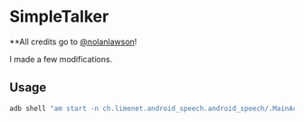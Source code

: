 # SimpleTalker

**All credits go to [@nolanlawson](https://github.com/nolanlawson/SimpleTalker)!

I made a few modifications.

## Usage
```bash
adb shell "am start -n ch.limenet.android_speech.android_speech/.MainActivity -e 'text' 'It works! yay!'"
```